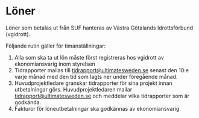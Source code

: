 # Löner

Löner som betalas ut från SUF hanteras av Västra Götalands Idrottsförbund (vgidrott).

Följande rutin gäller för timanställningar:

1. Alla som ska ta ut lön måste först registreras hos vgidrott av ekonomiansvarig inom styrelsen
2. Tidrapporter  mailas till tidrapport@ultimatesweden.se senast den 10:e varje månad med den tid som lagts ner under föregående månad.
3. Huvudprojektledare granskar tidrapporter för sina projekt innan utbetalningar görs. Huvudprojektledaren mailar 
tidrapport@ultimatesweden.se och meddelar vilka tidrapporter som är godkända.
4. Fakturor för löneutbetalningar ska godkännas av ekonomiansvarig. 
